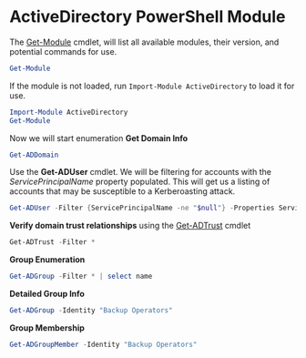 # ActiveDirectory PowerShell Module
The [Get-Module](https://docs.microsoft.com/en-us/powershell/module/microsoft.powershell.core/get-module?view=powershell-7.2) cmdlet, will list all available modules, their version, and potential commands for use.
``` powershell
Get-Module
```
If the module is not loaded, run `Import-Module ActiveDirectory` to load it for use.
``` powershell
Import-Module ActiveDirectory
Get-Module
```
Now we will start enumeration
**Get Domain Info**
``` powershell
Get-ADDomain
```
Use the **Get-ADUser** cmdlet. We will be filtering for accounts with the _ServicePrincipalName_ property populated. This will get us a listing of accounts that may be susceptible to a Kerberoasting attack.
``` powershell
Get-ADUser -Filter {ServicePrincipalName -ne "$null"} -Properties ServicePrincipalName
```
**Verify domain trust relationships** using the [Get-ADTrust](https://docs.microsoft.com/en-us/powershell/module/activedirectory/get-adtrust?view=windowsserver2022-ps) cmdlet
``` powershell
Get-ADTrust -Filter *
```
 **Group Enumeration**
 ``` powershell
 Get-ADGroup -Filter * | select name
```
**Detailed Group Info**
``` powershell
Get-ADGroup -Identity "Backup Operators"
```
**Group Membership**
``` powershell
Get-ADGroupMember -Identity "Backup Operators"
```
